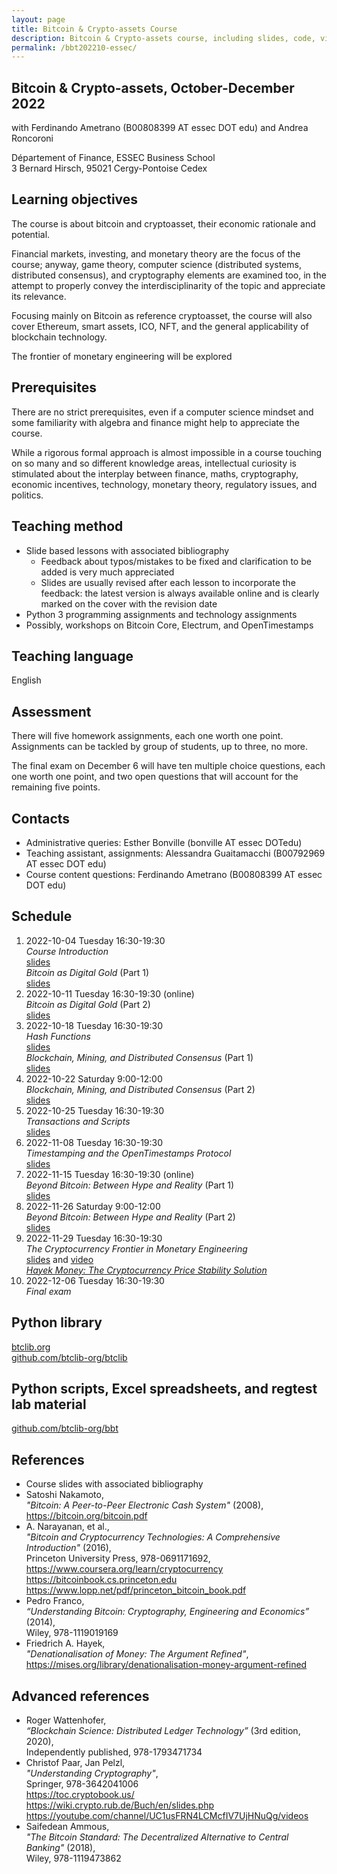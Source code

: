 ```yaml
---
layout: page
title: Bitcoin & Crypto-assets Course
description: Bitcoin & Crypto-assets course, including slides, code, videos, etc.
permalink: /bbt202210-essec/
---
```


## Bitcoin & Crypto-assets, October-December 2022

with Ferdinando Ametrano (B00808399 AT essec DOT edu) and Andrea Roncoroni

Département of Finance, ESSEC Business School  
3 Bernard Hirsch, 95021 Cergy-Pontoise Cedex

## Learning objectives

The course is about bitcoin and cryptoasset, their economic rationale and potential.

Financial markets, investing, and monetary theory are the focus of the course; anyway, game theory, computer science (distributed systems, distributed consensus), and cryptography elements are examined too, in the attempt to properly convey the interdisciplinarity of the topic and appreciate its relevance.

Focusing mainly on Bitcoin as reference cryptoasset, the course will also cover Ethereum, smart assets, ICO, NFT, and the general applicability of blockchain technology.

The frontier of monetary engineering will be explored

## Prerequisites

There are no strict prerequisites,
even if a computer science mindset
and some familiarity with algebra and finance
might help to appreciate the course.

While a rigorous formal approach is almost impossible
in a course touching on so many and so different knowledge areas,
intellectual curiosity is stimulated about the interplay between
finance, maths, cryptography, economic incentives, technology,
monetary theory, regulatory issues, and politics.

## Teaching method

* Slide based lessons with associated bibliography
  - Feedback about typos/mistakes to be fixed and clarification to be added is very much appreciated
  - Slides are usually revised after each lesson to incorporate the feedback: the latest version is always available online and is clearly marked on the cover with the revision date
* Python 3 programming assignments and technology assignments
* Possibly, workshops on Bitcoin Core, Electrum, and OpenTimestamps

## Teaching language

English

## Assessment

There will five homework assignments, each one worth one point.
Assignments can be tackled by group of students, up to three, no more.

The final exam on December 6 will have ten multiple choice questions,
each one worth one point,
and two open questions that will account for the remaining five points.

## Contacts

* Administrative queries: Esther Bonville (bonville AT essec DOTedu)
* Teaching assistant, assignments: Alessandra Guaitamacchi (B00792969 AT essec DOT edu)
* Course content questions: Ferdinando Ametrano (B00808399 AT essec DOT edu)

## Schedule

01. 2022-10-04 Tuesday 16:30-19:30  
    _Course Introduction_  
    [slides](https://drive.google.com/file/d/15n5dKA1SqgCFmpEYUpSIT0_JNsMVI1FR)  
    _Bitcoin as Digital Gold_ (Part 1)  
    [slides](https://drive.google.com/file/d/1FpudunEQrBY8WLTSLzwThOoFxMKGTCho)  
01. 2022-10-11 Tuesday 16:30-19:30 (online)  
    _Bitcoin as Digital Gold_ (Part 2)  
    [slides](https://drive.google.com/file/d/1FpudunEQrBY8WLTSLzwThOoFxMKGTCho)  
01. 2022-10-18 Tuesday 16:30-19:30  
     _Hash Functions_  
    [slides](https://drive.google.com/file/d/1LzaOx1rrFzswkKBrmZjIbMYkxWYpn-m1)  
    _Blockchain, Mining, and Distributed Consensus_ (Part 1)  
    [slides](https://drive.google.com/file/d/1_rGy7wdI8iWx6w6LG_CGCmmLnAIFhncz)  
01. 2022-10-22 Saturday 9:00-12:00  
    _Blockchain, Mining, and Distributed Consensus_ (Part 2)  
    [slides](https://drive.google.com/file/d/1_rGy7wdI8iWx6w6LG_CGCmmLnAIFhncz)  
01. 2022-10-25 Tuesday 16:30-19:30  
    _Transactions and Scripts_  
    [slides](https://drive.google.com/file/d/1S-1ltRVYPo6N33nXNWWBmopEg6jYfntY)  
01. 2022-11-08 Tuesday 16:30-19:30  
    _Timestamping and the OpenTimestamps Protocol_  
    [slides](https://drive.google.com/file/d/1GksUgO54g1z7P4HUVmxXufmuM9y3EZ1b)
01. 2022-11-15 Tuesday 16:30-19:30 (online)  
    _Beyond Bitcoin: Between Hype and Reality_ (Part 1)  
    [slides](https://drive.google.com/file/d/12jGsSBY5sMwgRQwvjwlnG6J9xOxi0P0Z)  
01. 2022-11-26 Saturday 9:00-12:00  
    _Beyond Bitcoin: Between Hype and Reality_ (Part 2)  
    [slides](https://drive.google.com/file/d/12jGsSBY5sMwgRQwvjwlnG6J9xOxi0P0Z)  
01. 2022-11-29 Tuesday 16:30-19:30  
    _The Cryptocurrency Frontier in Monetary Engineering_  
    [slides](https://drive.google.com/file/d/1T2z4vfRvEv_wooerJI7FgD8IkxeTihlj) and [video](https://www.youtube.com/watch?v=dvgb2YOm1y4&t=2922s)  
    _[Hayek Money: The Cryptocurrency Price Stability Solution](https://ssrn.com/abstract=2425270)_  
01. 2022-12-06 Tuesday 16:30-19:30  
    _Final exam_  

## Python library

[btclib.org](https://btclib.org)  
[github.com/btclib-org/btclib](https://github.com/btclib-org/btclib)

## Python scripts, Excel spreadsheets, and regtest lab material

[github.com/btclib-org/bbt](https://github.com/btclib-org/bbt)

## References

* Course slides with associated bibliography
* Satoshi Nakamoto,  
  _"Bitcoin: A Peer-to-Peer Electronic Cash System"_ (2008),  
  <https://bitcoin.org/bitcoin.pdf>
* A. Narayanan, et al.,  
  _"Bitcoin and Cryptocurrency Technologies: A Comprehensive Introduction"_ (2016),  
  Princeton University Press, 978-0691171692,  
  <https://www.coursera.org/learn/cryptocurrency>  
  <https://bitcoinbook.cs.princeton.edu>  
  <https://www.lopp.net/pdf/princeton_bitcoin_book.pdf>
* Pedro Franco,  
  _“Understanding Bitcoin: Cryptography, Engineering and Economics”_ (2014),  
  Wiley, 978-1119019169
* Friedrich A. Hayek,  
  _"Denationalisation of Money: The Argument Refined"_,  
  <https://mises.org/library/denationalisation-money-argument-refined>  

## Advanced references

* Roger Wattenhofer,  
  _“Blockchain Science: Distributed Ledger Technology”_ (3rd edition, 2020),  
   Independently published, 978-1793471734
* Christof Paar, Jan Pelzl,  
  _"Understanding Cryptography"_,  
  Springer, 978-3642041006  
  <https://toc.cryptobook.us/>  
  <https://wiki.crypto.rub.de/Buch/en/slides.php>  
  <https://youtube.com/channel/UC1usFRN4LCMcfIV7UjHNuQg/videos>
* Saifedean Ammous,  
  _"The Bitcoin Standard: The Decentralized Alternative to Central Banking"_ (2018),  
  Wiley, 978-1119473862
